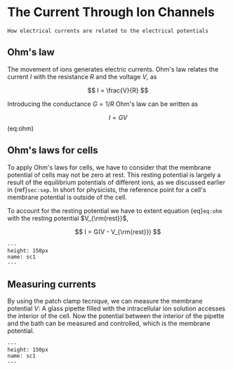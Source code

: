 # The Current Through Ion Channels

```{admonition} You will learn
How electrical currents are related to the electrical potentials
```


## Ohm's law
The movement of ions generates electric currents. Ohm's law relates the current $I$ with the resistance $R$ and the voltage $V$, as

$$
I = \frac{V}{R}
$$

Introducing the conductance $G=1/R$ Ohm's law can be written as

$$
I = G V
$$ (eq:ohm)

## Ohm's laws for cells

To apply Ohm's laws for cells, we have to consider that the membrane potential of cells may not be zero at rest. This resting potential is largely a result of the equilibrium potentials of different ions, as we discussed earlier in {ref}`sec:sep`. In short for physicists, the reference point for a cell's membrane potential is outside of the cell.     

To account for the resting potential we have to extent equation {eq}`eq:ohm` with the resting potential $V_{\rm{rest}}$,

$$
I = G(V - V_{\rm{rest}})
$$

```{figure} current.png
---
height: 150px
name: sc1
---
```
## Measuring currents
By using the patch clamp tecnique, we can measure the membrane potential $V$: A glass pipette filled with the intracellular ion solution accesses the interior of the cell. Now the potential between the interior of the pipette and the bath can be measured and controlled, which is the membrane potential.

```{figure} amp.png
---
height: 150px
name: sc1
---
```